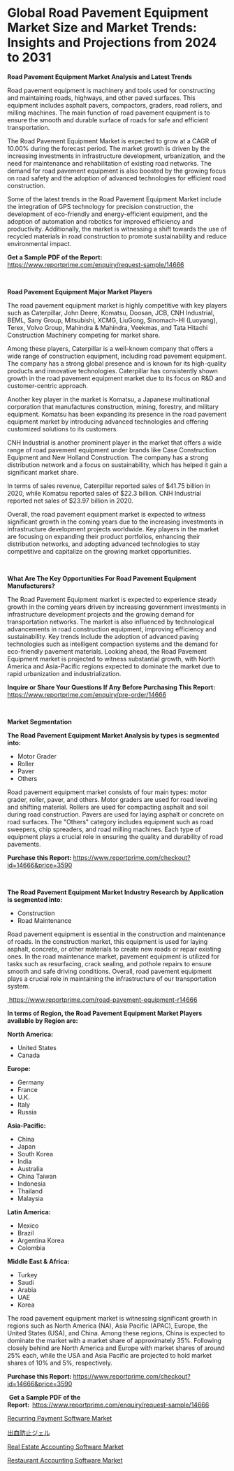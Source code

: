 <p><h1>Global Road Pavement Equipment Market Size and Market Trends: Insights and Projections from 2024 to 2031</h1></p><p><strong>Road Pavement Equipment Market Analysis and Latest Trends</strong></p>
<p><p>Road pavement equipment is machinery and tools used for constructing and maintaining roads, highways, and other paved surfaces. This equipment includes asphalt pavers, compactors, graders, road rollers, and milling machines. The main function of road pavement equipment is to ensure the smooth and durable surface of roads for safe and efficient transportation.</p><p>The Road Pavement Equipment Market is expected to grow at a CAGR of 10.00% during the forecast period. The market growth is driven by the increasing investments in infrastructure development, urbanization, and the need for maintenance and rehabilitation of existing road networks. The demand for road pavement equipment is also boosted by the growing focus on road safety and the adoption of advanced technologies for efficient road construction.</p><p>Some of the latest trends in the Road Pavement Equipment Market include the integration of GPS technology for precision construction, the development of eco-friendly and energy-efficient equipment, and the adoption of automation and robotics for improved efficiency and productivity. Additionally, the market is witnessing a shift towards the use of recycled materials in road construction to promote sustainability and reduce environmental impact.</p></p>
<p><strong>Get a Sample PDF of the Report:&nbsp;</strong> <a href="https://www.reportprime.com/enquiry/request-sample/14666">https://www.reportprime.com/enquiry/request-sample/14666</a></p>
<p>&nbsp;</p>
<p><strong>Road Pavement Equipment Major Market Players</strong></p>
<p><p>The road pavement equipment market is highly competitive with key players such as Caterpillar, John Deere, Komatsu, Doosan, JCB, CNH Industrial, BEML, Sany Group, Mitsubishi, XCMG, LiuGong, Sinomach-HI (Luoyang), Terex, Volvo Group, Mahindra & Mahindra, Veekmas, and Tata Hitachi Construction Machinery competing for market share.</p><p>Among these players, Caterpillar is a well-known company that offers a wide range of construction equipment, including road pavement equipment. The company has a strong global presence and is known for its high-quality products and innovative technologies. Caterpillar has consistently shown growth in the road pavement equipment market due to its focus on R&D and customer-centric approach.</p><p>Another key player in the market is Komatsu, a Japanese multinational corporation that manufactures construction, mining, forestry, and military equipment. Komatsu has been expanding its presence in the road pavement equipment market by introducing advanced technologies and offering customized solutions to its customers.</p><p>CNH Industrial is another prominent player in the market that offers a wide range of road pavement equipment under brands like Case Construction Equipment and New Holland Construction. The company has a strong distribution network and a focus on sustainability, which has helped it gain a significant market share.</p><p>In terms of sales revenue, Caterpillar reported sales of $41.75 billion in 2020, while Komatsu reported sales of $22.3 billion. CNH Industrial reported net sales of $23.97 billion in 2020.</p><p>Overall, the road pavement equipment market is expected to witness significant growth in the coming years due to the increasing investments in infrastructure development projects worldwide. Key players in the market are focusing on expanding their product portfolios, enhancing their distribution networks, and adopting advanced technologies to stay competitive and capitalize on the growing market opportunities.</p></p>
<p>&nbsp;</p>
<p><strong>What Are The Key Opportunities For Road Pavement Equipment Manufacturers?</strong></p>
<p><p>The Road Pavement Equipment market is expected to experience steady growth in the coming years driven by increasing government investments in infrastructure development projects and the growing demand for transportation networks. The market is also influenced by technological advancements in road construction equipment, improving efficiency and sustainability. Key trends include the adoption of advanced paving technologies such as intelligent compaction systems and the demand for eco-friendly pavement materials. Looking ahead, the Road Pavement Equipment market is projected to witness substantial growth, with North America and Asia-Pacific regions expected to dominate the market due to rapid urbanization and industrialization.</p></p>
<p><strong>Inquire or Share Your Questions If Any Before Purchasing This Report:</strong> <a href="https://www.reportprime.com/enquiry/pre-order/14666">https://www.reportprime.com/enquiry/pre-order/14666</a></p>
<p>&nbsp;</p>
<p><strong>Market Segmentation</strong></p>
<p><strong>The Road Pavement Equipment Market Analysis by types is segmented into:</strong></p>
<p><ul><li>Motor Grader</li><li>Roller</li><li>Paver</li><li>Others</li></ul></p>
<p><p>Road pavement equipment market consists of four main types: motor grader, roller, paver, and others. Motor graders are used for road leveling and shifting material. Rollers are used for compacting asphalt and soil during road construction. Pavers are used for laying asphalt or concrete on road surfaces. The "Others" category includes equipment such as road sweepers, chip spreaders, and road milling machines. Each type of equipment plays a crucial role in ensuring the quality and durability of road pavements.</p></p>
<p><strong>Purchase this Report:&nbsp;</strong><a href="https://www.reportprime.com/checkout?id=14666&price=3590">https://www.reportprime.com/checkout?id=14666&price=3590</a></p>
<p>&nbsp;</p>
<p><strong>The Road Pavement Equipment Market Industry Research by Application is segmented into:</strong></p>
<p><ul><li>Construction</li><li>Road Maintenance</li></ul></p>
<p><p>Road pavement equipment is essential in the construction and maintenance of roads. In the construction market, this equipment is used for laying asphalt, concrete, or other materials to create new roads or repair existing ones. In the road maintenance market, pavement equipment is utilized for tasks such as resurfacing, crack sealing, and pothole repairs to ensure smooth and safe driving conditions. Overall, road pavement equipment plays a crucial role in maintaining the infrastructure of our transportation system.</p></p>
<p><a href="https://www.reportprime.com/road-pavement-equipment-r14666">&nbsp;https://www.reportprime.com/road-pavement-equipment-r14666</a></p>
<p><strong>In terms of Region, the Road Pavement Equipment Market Players available by Region are:</strong></p>
<p>
    <p> <strong> North America: </strong>
        <ul>
            <li>United States</li>
            <li>Canada</li>
        </ul>
        </p> 
    <p> <strong> Europe: </strong>
        <ul>
            <li>Germany</li>
            <li>France</li>
            <li>U.K.</li>
            <li>Italy</li>
            <li>Russia</li>
        </ul>
        </p> 
    <p> <strong> Asia-Pacific: </strong>
        <ul>
            <li>China</li>
            <li>Japan</li>
            <li>South Korea</li>
            <li>India</li>
            <li>Australia</li>
            <li>China Taiwan</li>
            <li>Indonesia</li>
            <li>Thailand</li>
            <li>Malaysia</li>
        </ul>
        </p> 
    <p> <strong> Latin America: </strong>
        <ul>
            <li>Mexico</li>
            <li>Brazil</li>
            <li>Argentina Korea</li>
            <li>Colombia</li>
        </ul>
        </p> 
    <p> <strong> Middle East & Africa: </strong>
        <ul>
            <li>Turkey</li>
            <li>Saudi</li>
            <li>Arabia</li>
            <li>UAE</li>
            <li>Korea</li>
        </ul>
    </p>
    </p>
<p><p>The road pavement equipment market is witnessing significant growth in regions such as North America (NA), Asia Pacific (APAC), Europe, the United States (USA), and China. Among these regions, China is expected to dominate the market with a market share of approximately 35%. Following closely behind are North America and Europe with market shares of around 25% each, while the USA and Asia Pacific are projected to hold market shares of 10% and 5%, respectively.</p></p>
<p><strong>Purchase this Report: </strong><a href="https://www.reportprime.com/checkout?id=14666&price=3590">https://www.reportprime.com/checkout?id=14666&price=3590</a></p>
<p>&nbsp;<strong>Get a Sample PDF of the Report:&nbsp;&nbsp;</strong><a href="https://www.reportprime.com/enquiry/request-sample/14666">https://www.reportprime.com/enquiry/request-sample/14666</a></p>
<p><strong></strong></p>
<p><p><a href="https://github.com/joannesouthgate/Market-Research-Report-List-4/blob/main/recurring-payment-software-market.md">Recurring Payment Software Market</a></p><p><a href="https://github.com/pepo3k/Market-Research-Report-List-3/blob/main/351956887016.md">出血防止ジェル</a></p><p><a href="https://github.com/sofayahoo2023/Market-Research-Report-List-6/blob/main/real-estate-accounting-software-market.md">Real Estate Accounting Software Market</a></p><p><a href="https://github.com/wwwkeltoum/Market-Research-Report-List-4/blob/main/restaurant-accounting-software-market.md">Restaurant Accounting Software Market</a></p></p>